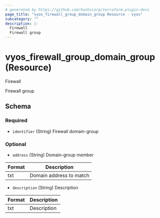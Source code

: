 ```yaml
---
# generated by https://github.com/hashicorp/terraform-plugin-docs
page_title: "vyos_firewall_group_domain_group Resource - vyos"
subcategory: ""
description: |-
  Firewall
  Firewall group
---
```


# vyos_firewall_group_domain_group (Resource)

Firewall

Firewall group



<!-- schema generated by tfplugindocs -->
## Schema

### Required

- `identifier` (String) Firewall domain-group

### Optional

- `address` (String) Domain-group member

|  Format  |  Description  |
|----------|---------------|
|  txt  |  Domain address to match  |
- `description` (String) Description

|  Format  |  Description  |
|----------|---------------|
|  txt  |  Description  |
